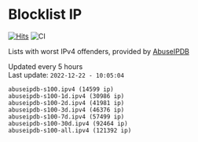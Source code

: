# Blocklist IP

[![Hits](https://hits.seeyoufarm.com/api/count/incr/badge.svg?url=https%3A%2F%2Fgithub.com%2Fborestad%2Fblocklist-ip%2F&count_bg=%2379C83D&title_bg=%23555555&icon=&icon_color=%23E7E7E7&title=hits&edge_flat=false)](https://hits.seeyoufarm.com)  ![CI](https://img.shields.io/github/workflow/status/borestad/blocklist-ip/CI?style=flat-square)

Lists with worst IPv4 offenders, provided by [AbuseIPDB](https://www.abuseipdb.com/)

<!-- FOOTER-PLACEHOLDER -->
Updated every 5 hours<br>
Last update: `2022-12-22 - 10:05:04`
```
abuseipdb-s100.ipv4 (14599 ip)
abuseipdb-s100-1d.ipv4 (30986 ip)
abuseipdb-s100-2d.ipv4 (41981 ip)
abuseipdb-s100-3d.ipv4 (46376 ip)
abuseipdb-s100-7d.ipv4 (57499 ip)
abuseipdb-s100-30d.ipv4 (92464 ip)
abuseipdb-s100-all.ipv4 (121392 ip)
```
